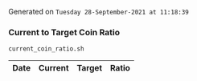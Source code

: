 Generated on `Tuesday 28-September-2021 at 11:18:39`

### Current to Target Coin Ratio
`current_coin_ratio.sh`

Date|Current|Target|Ratio
---|---|---|---
